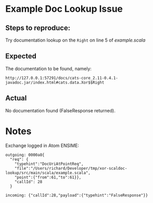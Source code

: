 # Example Doc Lookup Issue

## Steps to reproduce:

Try documentation lookup on the `Right` on line 5 of _example.scala_

## Expected

The documentation to be found, namely:

```
http://127.0.0.1:57291/docs/cats-core_2.11-0.4.1-javadoc.jar/index.html#cats.data.Xor$$Right
```

## Actual

No documentation found (FalseResponse returned).

# Notes

Exchange logged in Atom ENSIME:

```
outgoing: 0000a8{
  "req": {
    "typehint":"DocUriAtPointReq",
    "file":"/Users/richard/Developer/tmp/xor-scaldoc-lookup/src/main/scala/example.scala",
    "point":{"from":61,"to":61}},
    "callId": 28
  }

incoming: {"callId":28,"payload":{"typehint":"FalseResponse"}}
```
